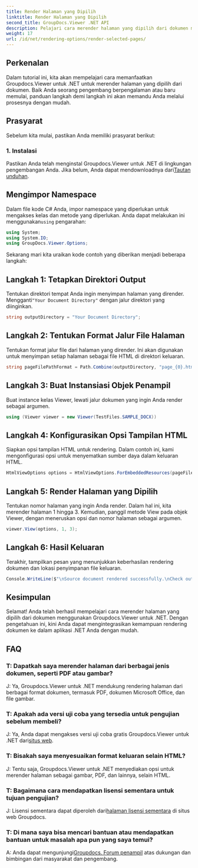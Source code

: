 ```yaml
---
title: Render Halaman yang Dipilih
linktitle: Render Halaman yang Dipilih
second_title: GroupDocs.Viewer .NET API
description: Pelajari cara merender halaman yang dipilih dari dokumen menggunakan Groupdocs.Viewer untuk .NET. Tutorial langkah demi langkah dengan contoh kode disertakan.
weight: 17
url: /id/net/rendering-options/render-selected-pages/
---
```

## Perkenalan

Dalam tutorial ini, kita akan mempelajari cara memanfaatkan Groupdocs.Viewer untuk .NET untuk merender halaman yang dipilih dari dokumen. Baik Anda seorang pengembang berpengalaman atau baru memulai, panduan langkah demi langkah ini akan memandu Anda melalui prosesnya dengan mudah.

## Prasyarat

Sebelum kita mulai, pastikan Anda memiliki prasyarat berikut:

### 1. Instalasi

 Pastikan Anda telah menginstal Groupdocs.Viewer untuk .NET di lingkungan pengembangan Anda. Jika belum, Anda dapat mendownloadnya dari[Tautan unduhan](https://releases.groupdocs.com/viewer/net/).

## Mengimpor Namespace

Dalam file kode C# Anda, impor namespace yang diperlukan untuk mengakses kelas dan metode yang diperlukan. Anda dapat melakukan ini menggunakan`using` pengarahan:

```csharp
using System;
using System.IO;
using GroupDocs.Viewer.Options;
```

Sekarang mari kita uraikan kode contoh yang diberikan menjadi beberapa langkah:

## Langkah 1: Tetapkan Direktori Output

 Tentukan direktori tempat Anda ingin menyimpan halaman yang dirender. Mengganti`"Your Document Directory"` dengan jalur direktori yang diinginkan.

```csharp
string outputDirectory = "Your Document Directory";
```

## Langkah 2: Tentukan Format Jalur File Halaman

Tentukan format jalur file dari halaman yang dirender. Ini akan digunakan untuk menyimpan setiap halaman sebagai file HTML di direktori keluaran.

```csharp
string pageFilePathFormat = Path.Combine(outputDirectory, "page_{0}.html");
```

## Langkah 3: Buat Instansiasi Objek Penampil

Buat instance kelas Viewer, lewati jalur dokumen yang ingin Anda render sebagai argumen.

```csharp
using (Viewer viewer = new Viewer(TestFiles.SAMPLE_DOCX))
```

## Langkah 4: Konfigurasikan Opsi Tampilan HTML

Siapkan opsi tampilan HTML untuk rendering. Dalam contoh ini, kami mengonfigurasi opsi untuk menyematkan sumber daya dalam keluaran HTML.

```csharp
HtmlViewOptions options = HtmlViewOptions.ForEmbeddedResources(pageFilePathFormat);
```

## Langkah 5: Render Halaman yang Dipilih

Tentukan nomor halaman yang ingin Anda render. Dalam hal ini, kita merender halaman 1 hingga 3. Kemudian, panggil metode View pada objek Viewer, dengan meneruskan opsi dan nomor halaman sebagai argumen.

```csharp
viewer.View(options, 1, 3);
```

## Langkah 6: Hasil Keluaran

Terakhir, tampilkan pesan yang menunjukkan keberhasilan rendering dokumen dan lokasi penyimpanan file keluaran.

```csharp
Console.WriteLine($"\nSource document rendered successfully.\nCheck output in {outputDirectory}.");
```

## Kesimpulan

Selamat! Anda telah berhasil mempelajari cara merender halaman yang dipilih dari dokumen menggunakan Groupdocs.Viewer untuk .NET. Dengan pengetahuan ini, kini Anda dapat mengintegrasikan kemampuan rendering dokumen ke dalam aplikasi .NET Anda dengan mudah.

## FAQ

### T: Dapatkah saya merender halaman dari berbagai jenis dokumen, seperti PDF atau gambar?

J: Ya, Groupdocs.Viewer untuk .NET mendukung rendering halaman dari berbagai format dokumen, termasuk PDF, dokumen Microsoft Office, dan file gambar.

### T: Apakah ada versi uji coba yang tersedia untuk pengujian sebelum membeli?

 J: Ya, Anda dapat mengakses versi uji coba gratis Groupdocs.Viewer untuk .NET dari[situs web](https://releases.groupdocs.com/).

### T: Bisakah saya menyesuaikan format keluaran selain HTML?

J: Tentu saja, Groupdocs.Viewer untuk .NET menyediakan opsi untuk merender halaman sebagai gambar, PDF, dan lainnya, selain HTML.

### T: Bagaimana cara mendapatkan lisensi sementara untuk tujuan pengujian?

J: Lisensi sementara dapat diperoleh dari[halaman lisensi sementara](https://purchase.groupdocs.com/temporary-license/) di situs web Groupdocs.

### T: Di mana saya bisa mencari bantuan atau mendapatkan bantuan untuk masalah apa pun yang saya temui?

 A: Anda dapat mengunjungi[Groupdocs. Forum penampil](https://forum.groupdocs.com/c/viewer/9) atas dukungan dan bimbingan dari masyarakat dan pengembang.